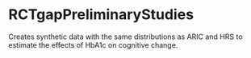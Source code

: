 # RCTgapPreliminaryStudies
Creates synthetic data with the same distributions as ARIC and HRS to estimate the effects of HbA1c on cognitive change.
